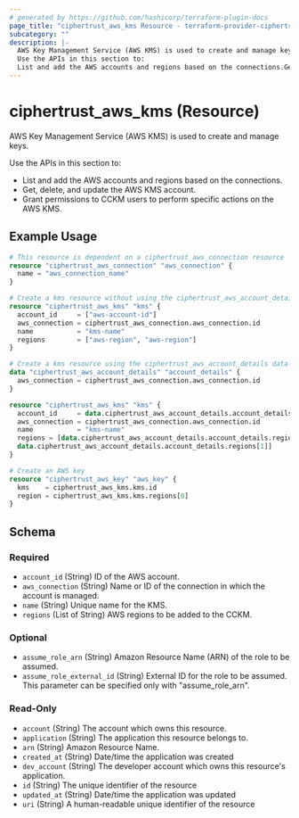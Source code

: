 ```yaml
---
# generated by https://github.com/hashicorp/terraform-plugin-docs
page_title: "ciphertrust_aws_kms Resource - terraform-provider-ciphertrust"
subcategory: ""
description: |-
  AWS Key Management Service (AWS KMS) is used to create and manage keys.
  Use the APIs in this section to:
  List and add the AWS accounts and regions based on the connections.Get, delete, and update the AWS KMS account.Grant permissions to CCKM users to perform specific actions on the AWS KMS.
---
```


# ciphertrust_aws_kms (Resource)

AWS Key Management Service (AWS KMS) is used to create and manage keys.

Use the APIs in this section to:

* List and add the AWS accounts and regions based on the connections.
* Get, delete, and update the AWS KMS account.
* Grant permissions to CCKM users to perform specific actions on the AWS KMS.

## Example Usage

```terraform
# This resource is dependent on a ciphertrust_aws_connection resource
resource "ciphertrust_aws_connection" "aws_connection" {
  name = "aws_connection_name"
}

# Create a kms resource without using the ciphertrust_aws_account_details data-source and assign it to the connection
resource "ciphertrust_aws_kms" "kms" {
  account_id     = ["aws-account-id"]
  aws_connection = ciphertrust_aws_connection.aws_connection.id
  name           = "kms-name"
  regions        = ["aws-region", "aws-region"]
}

# Create a kms resource using the ciphertrust_aws_account_details data-source and assign it to the connection
data "ciphertrust_aws_account_details" "account_details" {
  aws_connection = ciphertrust_aws_connection.aws_connection.id
}

resource "ciphertrust_aws_kms" "kms" {
  account_id     = data.ciphertrust_aws_account_details.account_details.account_id
  aws_connection = ciphertrust_aws_connection.aws_connection.id
  name           = "kms-name"
  regions = [data.ciphertrust_aws_account_details.account_details.regions[0],
  data.ciphertrust_aws_account_details.account_details.regions[1]]
}

# Create an AWS key
resource "ciphertrust_aws_key" "aws_key" {
  kms    = ciphertrust_aws_kms.kms.id
  region = ciphertrust_aws_kms.kms.regions[0]
}
```

<!-- schema generated by tfplugindocs -->
## Schema

### Required

- `account_id` (String) ID of the AWS account.
- `aws_connection` (String) Name or ID of the connection in which the account is managed.
- `name` (String) Unique name for the KMS.
- `regions` (List of String) AWS regions to be added to the CCKM.

### Optional

- `assume_role_arn` (String) Amazon Resource Name (ARN) of the role to be assumed.
- `assume_role_external_id` (String) External ID for the role to be assumed. This parameter can be specified only with "assume_role_arn".

### Read-Only

- `account` (String) The account which owns this resource.
- `application` (String) The application this resource belongs to.
- `arn` (String) Amazon Resource Name.
- `created_at` (String) Date/time the application was created
- `dev_account` (String) The developer account which owns this resource's application.
- `id` (String) The unique identifier of the resource
- `updated_at` (String) Date/time the application was updated
- `uri` (String) A human-readable unique identifier of the resource


